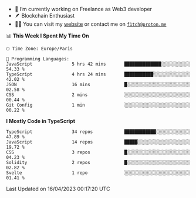 - 🔭 I’m currently working on Freelance as Web3 developer
- 🪶 Blockchain Enthusiast
- 👨‍💻 You can visit my [website](https://f1tch.xyz) or contact me on [`f1tch@proton.me`](mailto:f1tch@proton.me)

<!--START_SECTION:waka-->
📊 **This Week I Spent My Time On** 

```text
🕑︎ Time Zone: Europe/Paris

💬 Programming Languages: 
JavaScript               5 hrs 42 mins       ██████████████░░░░░░░░░░░   54.33 % 
TypeScript               4 hrs 24 mins       ███████████░░░░░░░░░░░░░░   42.02 % 
JSON                     16 mins             █░░░░░░░░░░░░░░░░░░░░░░░░   02.58 % 
CSS                      2 mins              ░░░░░░░░░░░░░░░░░░░░░░░░░   00.44 % 
Git Config               1 min               ░░░░░░░░░░░░░░░░░░░░░░░░░   00.22 % 
```

**I Mostly Code in TypeScript** 

```text
TypeScript               34 repos            ████████████░░░░░░░░░░░░░   47.89 % 
JavaScript               14 repos            █████░░░░░░░░░░░░░░░░░░░░   19.72 % 
CSS                      3 repos             █░░░░░░░░░░░░░░░░░░░░░░░░   04.23 % 
Solidity                 2 repos             █░░░░░░░░░░░░░░░░░░░░░░░░   02.82 % 
Svelte                   1 repo              ░░░░░░░░░░░░░░░░░░░░░░░░░   01.41 % 
```




 Last Updated on 16/04/2023 00:17:20 UTC
<!--END_SECTION:waka-->
